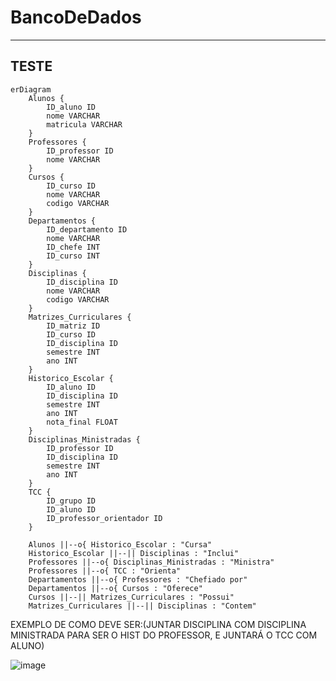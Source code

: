 # BancoDeDados

---
TESTE
---
``` mermaid
erDiagram
    Alunos {
        ID_aluno ID
        nome VARCHAR
        matricula VARCHAR
    }
    Professores {
        ID_professor ID
        nome VARCHAR
    }
    Cursos {
        ID_curso ID
        nome VARCHAR
        codigo VARCHAR
    }
    Departamentos {
        ID_departamento ID
        nome VARCHAR
        ID_chefe INT
        ID_curso INT
    }
    Disciplinas {
        ID_disciplina ID
        nome VARCHAR
        codigo VARCHAR
    }
    Matrizes_Curriculares {
        ID_matriz ID
        ID_curso ID
        ID_disciplina ID
        semestre INT
        ano INT
    }
    Historico_Escolar {
        ID_aluno ID
        ID_disciplina ID
        semestre INT
        ano INT
        nota_final FLOAT
    }
    Disciplinas_Ministradas {
        ID_professor ID
        ID_disciplina ID
        semestre INT
        ano INT
    }
    TCC {
        ID_grupo ID
        ID_aluno ID
        ID_professor_orientador ID
    }

    Alunos ||--o{ Historico_Escolar : "Cursa"
    Historico_Escolar ||--|| Disciplinas : "Inclui"
    Professores ||--o{ Disciplinas_Ministradas : "Ministra"
    Professores ||--o{ TCC : "Orienta"
    Departamentos ||--o{ Professores : "Chefiado por"
    Departamentos ||--o{ Cursos : "Oferece"
    Cursos ||--|| Matrizes_Curriculares : "Possui"
    Matrizes_Curriculares ||--|| Disciplinas : "Contem"

```

EXEMPLO DE COMO DEVE SER:(JUNTAR DISCIPLINA COM DISCIPLINA MINISTRADA PARA SER O HIST DO PROFESSOR, E JUNTARÁ O TCC COM ALUNO)

![image](https://github.com/NeonBrasil/BancoDeDados/assets/81389290/6e27c0a0-f8b1-4277-8238-1d0c4cd32245)


